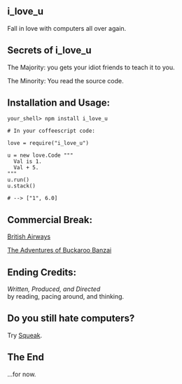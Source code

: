 
i\_love\_u
---------

Fall in love with computers all over again.


Secrets of i\_love\_u
-------

The Majority: you gets your idiot friends to teach it to you.

The Minority: You read the source code. 


Installation and Usage:
-----------------------

    your_shell> npm install i_love_u

    # In your coffeescript code:

    love = require("i_love_u")

    u = new love.Code """
      Val is 1.
      Val + 5.
    """
    u.run()
    u.stack()
    
    # --> ["1", 6.0]
    
    
Commercial Break:
-----------------

[British Airways](http://www.youtube.com/watch?v=Yxbgm9Bmkzw)

[The Adventures of Buckaroo Banzai](http://www.youtube.com/watch?feature=player_detailpage&v=8MqJ3iGBdOo#t=24s)

<!-- [Slava Pestov on Factor](http://www.youtube.com/watch?v=f_0QlhYlS8g) -->

<!-- http://www.amazon.com/dp/B00005JKEX/?tag=miniunicom-20 -->


Ending Credits:
--------------

*Written, Produced, and Directed* <br />
by reading, pacing around, and thinking.


Do you still hate computers?
----------------------------

Try [Squeak](http://www.youtube.com/results?search_query=squeak+etoys&oq=squeak+etoys). 


The End
-------

...for now.


